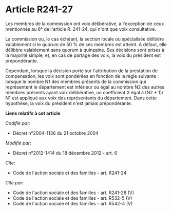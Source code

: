 # Article R241-27

Les membres de la commission ont voix délibérative, à l'exception de ceux mentionnés au 8° de l'article R. 241-24, qui n'ont
que voix consultative. 

La commission ou, le cas échéant, la section locale ou spécialisée délibère valablement si le quorum de 50 % de ses membres
est atteint. A défaut, elle délibère valablement sans quorum à quinzaine. Ses décisions sont prises à la majorité simple, et,
en cas de partage des voix, la voix du président est prépondérante. 

Cependant, lorsque la décision porte sur l'attribution de la prestation de compensation, les voix sont pondérées en fonction
de la règle suivante : lorsque le nombre N1 des membres présents de la commission qui représentent le département est
inférieur ou égal au nombre N2 des autres membres présents ayant voix délibérative, un coefficient X égal à (N2 + 1)/ N1 est
appliqué aux voix des représentants du département. Dans cette hypothèse, la voix du président n'est jamais prépondérante.

**Liens relatifs à cet article**

_Codifié par_:

  - Décret n°2004-1136 du 21 octobre 2004

_Modifié par_:

  - Décret n°2012-1414 du 18 décembre 2012 - art. 6

_Cite_:

  - Code de l'action sociale et des familles - art. R241-24

_Cité par_:

  - Code de l'action sociale et des familles - art. R241-28 (V)
  - Code de l'action sociale et des familles - art. R532-5 (V)
  - Code de l'action sociale et des familles - art. R542-4 (V)
